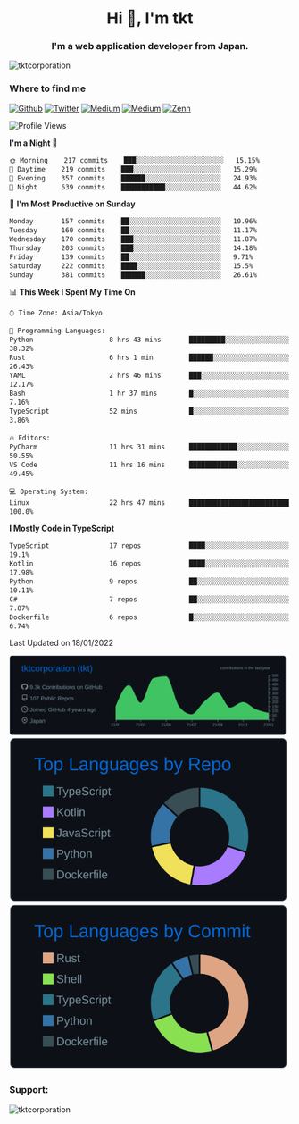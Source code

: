 <h1 align="center">Hi 👋, I'm tkt</h1>
<h3 align="center">I'm a web application developer from Japan.</h3>

<p align="left"> <img src="https://komarev.com/ghpvc/?username=tktcorporation&label=Profile%20views&color=0e75b6&style=flat" alt="tktcorporation" /> </p>

<h3>Where to find me</h3>
<p>
<a href="https://github.com/tktcorporation" target="_blank"><img alt="Github" src="https://img.shields.io/badge/GitHub-%2312100E.svg?&style=for-the-badge&logo=Github&logoColor=white" /></a>
<a href="https://twitter.com/tktcorporation" target="_blank"><img alt="Twitter" src="https://img.shields.io/badge/twitter-%231DA1F2.svg?&style=for-the-badge&logo=twitter&logoColor=white" /></a>
<a href="https://www.linkedin.com/in/tktcorporation" target="_blank"><img alt="Medium" src="https://img.shields.io/badge/linkdin-0a66c2.svg?&style=for-the-badge&logo=linkedin&logoColor=white" /></a>
<a href="https://qiita.com/tktcorporation" target="_blank"><img alt="Medium" src="https://img.shields.io/badge/qiita-55C500.svg?&style=for-the-badge&logo=qiita&logoColor=white" /></a>
<a href="https://zenn.dev/tktcorporation" target="_blank"><img alt="Zenn" src="https://img.shields.io/badge/Zenn-3EA8FF.svg?&style=for-the-badge&logo=Zenn&logoColor=white" /></a>
</p>
  
<!--START_SECTION:waka-->
![Profile Views](http://img.shields.io/badge/Profile%20Views-1-blue)

**I'm a Night 🦉** 

```text
🌞 Morning    217 commits    ███░░░░░░░░░░░░░░░░░░░░░░   15.15% 
🌆 Daytime    219 commits    ███░░░░░░░░░░░░░░░░░░░░░░   15.29% 
🌃 Evening    357 commits    ██████░░░░░░░░░░░░░░░░░░░   24.93% 
🌙 Night      639 commits    ███████████░░░░░░░░░░░░░░   44.62%

```
📅 **I'm Most Productive on Sunday** 

```text
Monday       157 commits    ██░░░░░░░░░░░░░░░░░░░░░░░   10.96% 
Tuesday      160 commits    ██░░░░░░░░░░░░░░░░░░░░░░░   11.17% 
Wednesday    170 commits    ███░░░░░░░░░░░░░░░░░░░░░░   11.87% 
Thursday     203 commits    ███░░░░░░░░░░░░░░░░░░░░░░   14.18% 
Friday       139 commits    ██░░░░░░░░░░░░░░░░░░░░░░░   9.71% 
Saturday     222 commits    ████░░░░░░░░░░░░░░░░░░░░░   15.5% 
Sunday       381 commits    ██████░░░░░░░░░░░░░░░░░░░   26.61%

```


📊 **This Week I Spent My Time On** 

```text
⌚︎ Time Zone: Asia/Tokyo

💬 Programming Languages: 
Python                   8 hrs 43 mins       █████████░░░░░░░░░░░░░░░░   38.32% 
Rust                     6 hrs 1 min         ██████░░░░░░░░░░░░░░░░░░░   26.43% 
YAML                     2 hrs 46 mins       ███░░░░░░░░░░░░░░░░░░░░░░   12.17% 
Bash                     1 hr 37 mins        █░░░░░░░░░░░░░░░░░░░░░░░░   7.16% 
TypeScript               52 mins             █░░░░░░░░░░░░░░░░░░░░░░░░   3.86%

🔥 Editors: 
PyCharm                  11 hrs 31 mins      ████████████░░░░░░░░░░░░░   50.55% 
VS Code                  11 hrs 16 mins      ████████████░░░░░░░░░░░░░   49.45%

💻 Operating System: 
Linux                    22 hrs 47 mins      █████████████████████████   100.0%

```

**I Mostly Code in TypeScript** 

```text
TypeScript               17 repos            ████░░░░░░░░░░░░░░░░░░░░░   19.1% 
Kotlin                   16 repos            ████░░░░░░░░░░░░░░░░░░░░░   17.98% 
Python                   9 repos             ██░░░░░░░░░░░░░░░░░░░░░░░   10.11% 
C#                       7 repos             ██░░░░░░░░░░░░░░░░░░░░░░░   7.87% 
Dockerfile               6 repos             █░░░░░░░░░░░░░░░░░░░░░░░░   6.74%

```



 Last Updated on 18/01/2022
<!--END_SECTION:waka-->

[![](https://raw.githubusercontent.com/tktcorporation/tktcorporation/master/profile-summary-card-output/github_dark/0-profile-details.svg)](https://github.com/vn7n24fzkq/github-profile-summary-cards)
[![](https://raw.githubusercontent.com/tktcorporation/tktcorporation/master/profile-summary-card-output/github_dark/1-repos-per-language.svg)](https://github.com/vn7n24fzkq/github-profile-summary-cards) [![](https://raw.githubusercontent.com/tktcorporation/tktcorporation/master/profile-summary-card-output/github_dark/2-most-commit-language.svg)](https://github.com/vn7n24fzkq/github-profile-summary-cards)

<h3 align="left">Support:</h3>
<p><a href="https://www.buymeacoffee.com/tktcorporation"> <img align="left" src="https://cdn.buymeacoffee.com/buttons/v2/default-yellow.png" height="50" width="210" alt="tktcorporation" /></a></p><br><br>
